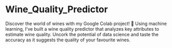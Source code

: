 # Wine_Quality_Predictor
Discover the world of wines with my Google Colab project! 🍷 Using machine learning, I've built a wine quality predictor that analyzes key attributes to estimate wine quality. Uncork the potential of data science and taste the accuracy as it suggests the quality of your favourite wines.
